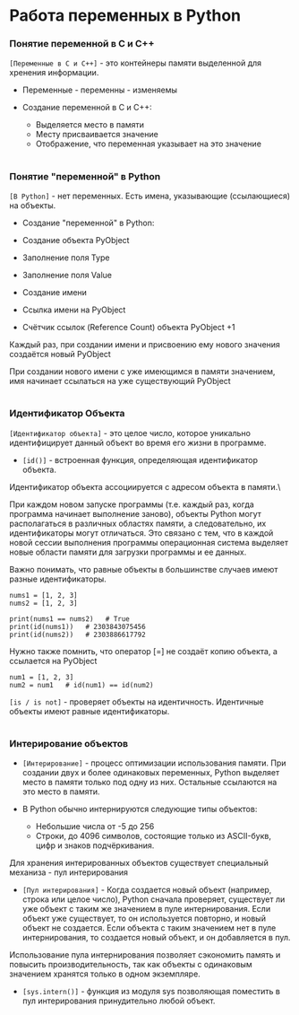 # Работа переменных в Python 

### Понятие переменной в С и С++

 `[Переменные в С и С++]` - это контейнеры памяти выделенной для хренения информации.

- Переменные - переменны - изменяемы

- Создание переменной в С и С++:

     - Выделяется место в памяти
     - Месту присваивается значение
     - Отображение, что переменная указывает на это значение
#

### Понятие "переменной" в Python

 `[В Python]` - нет переменных.  Есть имена, указывающие (ссылающиеся) на объекты.

- Создание "переменной" в Python:

- Создание объекта PyObject
- Заполнение поля Type
- Заполнение поля Value
- Создание имени
- Ссылка имени на PyObject
- Счётчик ссылок (Reference Count) объекта PyObject +1

Каждый раз, при создании имени и присвоению ему нового значения создаётся новый PyObject

При создании нового имени с уже имеющимся в памяти значением, имя начинает ссылаться на уже существующий PyObject

#

### Идентификатор Объекта

`[Идентификатор объекта]` -  это целое число, которое уникально идентифицирует данный объект во время его жизни в программе.

- `[id()]` - встроенная функция, определяющая идентификатор объекта.

Идентификатор объекта ассоциируется с адресом объекта в памяти.\

При каждом новом запуске программы (т.е. каждый раз, когда программа начинает выполнение заново), объекты Python могут располагаться в различных областях памяти, а следовательно, их идентификаторы могут отличаться. Это связано с тем, что в каждой новой сессии выполнения программы операционная система выделяет новые области памяти для загрузки программы и ее данных.

Важно понимать, что равные объекты в большинстве случаев имеют разные идентификаторы.

```
nums1 = [1, 2, 3]
nums2 = [1, 2, 3]

print(nums1 == nums2)   # True
print(id(nums1))   # 2303843075456
print(id(nums2))   # 2303886617792
```

Нужно также помнить, что оператор [=] не создаёт копию объекта, а ссылается на PyObject

```
num1 = [1, 2, 3]
num2 = num1   # id(num1) == id(num2)
```

`[is / is not]` - проверяет объекты на идентичность. Идентичные объекты имеют равные идентификаторы.

#

### Интерирование объектов

- `[Интерирование]` - процесс оптимизации использования памяти. При создании двух и более одинаковых переменных, Python выделяет место в памяти только под одну из них. Остальные ссылаются на это место в памяти.

- В Python обычно интернируются следующие типы объектов:

     - Небольшие числа от -5 до 256
     - Строки, до 4096 символов, состоящие только из ASCII-букв, цифр и знаков подчёркивания.
 
 Для хранения интерированных объектов существует специальный механиза - пул интерирования

 - `[Пул интерирования]` - Когда создается новый объект (например, строка или целое число), Python сначала проверяет, существует ли уже объект с таким же значением в пуле интернирования. Если объект уже существует, то он используется повторно, и новый объект не создается. Если объекта с таким значением нет в пуле интернирования, то создается новый объект, и он добавляется в пул.

Использование пула интернирования позволяет сэкономить память и повысить производительность, так как объекты с одинаковым значением хранятся только в одном экземпляре. 

- `[sys.intern()]` - функция из модуля sys позволяющая поместить в пул интерирования принудительно любой объект.

















 
